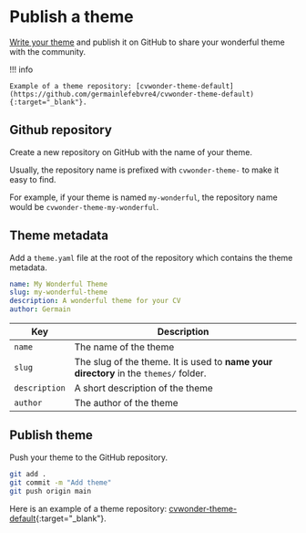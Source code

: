 # Publish a theme

[Write your theme](write-theme.md) and publish it on GitHub to share your wonderful theme with the community.

!!! info

    Example of a theme repository: [cvwonder-theme-default](https://github.com/germainlefebvre4/cvwonder-theme-default){:target="_blank"}.

## Github repository

Create a new repository on GitHub with the name of your theme.

Usually, the repository name is prefixed with `cvwonder-theme-` to make it easy to find.

For example, if your theme is named `my-wonderful`, the repository name would be `cvwonder-theme-my-wonderful`.

## Theme metadata

Add a `theme.yaml` file at the root of the repository which contains the theme metadata.

```yaml <!-- markdownlint-disable MD046 -->
name: My Wonderful Theme
slug: my-wonderful-theme
description: A wonderful theme for your CV
author: Germain
```

| Key | Description |
|-----|-------------|
| `name` | The name of the theme |
| `slug` | The slug of the theme. It is used to **name your directory** in the `themes/` folder. |
| `description`| A short description of the theme |
| `author` | The author of the theme |

## Publish theme

Push your theme to the GitHub repository.

```bash
git add .
git commit -m "Add theme"
git push origin main
```

Here is an example of a theme repository: [cvwonder-theme-default](https://github.com/germainlefebvre4/cvwonder-theme-default){:target="_blank"}.
